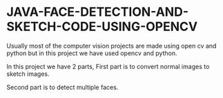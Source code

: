 # JAVA-FACE-DETECTION-AND-SKETCH-CODE-USING-OPENCV



Usually most of the computer vision projects are made using open cv and python but in this project we have used opencv and python. 

In this project we have 2 parts, 
First part is to convert normal images to sketch images.

Second part is to detect multiple faces. 

